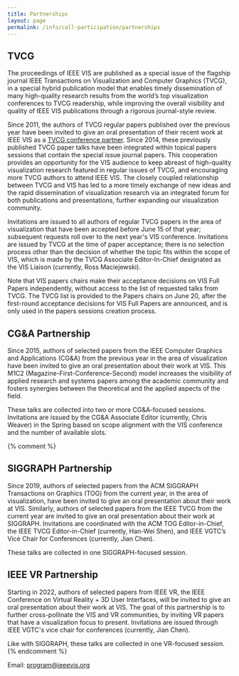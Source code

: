 ```yaml
---
title: Partnerships
layout: page
permalink: /info/call-participation/partnerships
---
```


## TVCG

The proceedings of IEEE VIS are published as a special issue of the flagship journal IEEE Transactions on Visualization and Computer Graphics (TVCG), in a special hybrid publication model that enables timely dissemination of many high-quality research results from the world’s top visualization conferences to TVCG readership, while improving the overall visibility and quality of IEEE VIS publications through a rigorous journal-style review.   

Since 2011, the authors of TVCG regular papers published over the previous year have been invited to give an oral presentation of their recent work at IEEE VIS as a [TVCG conference partner](https://www.computer.org/digital-library/journals/tvcg/tvcg-partners-with-conferences). Since 2014, these previously published TVCG paper talks have been integrated within topical papers sessions that contain the special issue journal papers. This cooperation provides an opportunity for the VIS audience to keep abreast of high-quality visualization research featured in regular issues of TVCG, and encouraging more TVCG authors to attend IEEE VIS. The closely coupled relationship between TVCG and VIS has led to a more timely exchange of new ideas and the rapid dissemination of visualization research via an integrated forum for both publications and presentations, further expanding our visualization community.

Invitations are issued to all authors of regular TVCG papers in the area of visualization that have been accepted before June 15 of that year; subsequent requests roll over to the next year's VIS conference. Invitations are issued by TVCG at the time of paper acceptance; there is no selection process other than the decision of whether the topic fits within the scope of VIS, which is made by the TVCG Associate Editor-In-Chief designated as the VIS Liaison (currently, Ross Maciejewski). 

Note that VIS papers chairs make their acceptance decisions on VIS Full Papers independently, without access to the list of requested talks from TVCG. The TVCG list is provided to the Papers chairs on June 20, after the first-round acceptance decisions for VIS Full Papers are announced, and is only used in the papers sessions creation process.

## CG&A Partnership
Since 2015, authors of selected papers from the IEEE Computer Graphics and Applications (CG&A) from the previous year in the area of visualization have been invited to give an oral presentation about their work at VIS. This M1C2 (Magazine-First-Conference-Second) model increases the visibility of applied research and systems papers among the academic community and fosters synergies between the theoretical and the applied aspects of the field.

These talks are collected into two or more CG&A-focused sessions. Invitations are issued by the CG&A Associate Editor (currently, Chris Weaver) in the Spring based on scope alignment with the VIS conference and the number of available slots.

{% comment %}
## SIGGRAPH Partnership
Since 2019, authors of selected papers from the ACM SIGGRAPH Transactions on Graphics (TOG) from the current year, in the area of visualization, have been invited to give an oral presentation about their work at VIS. Similarly, authors of selected papers from the IEEE TVCG from the current year are invited to give an oral presentation about their work at SIGGRAPH.  Invitations are coordinated with the ACM TOG Editor-in-Chief, the IEEE TVCG Editor-in-Chief (currently, Han-Wei Shen), and IEEE VGTC’s Vice Chair for Conferences (currently, Jian Chen).

These talks are collected in one SIGGRAPH-focused session.

## IEEE VR Partnership
Starting in 2022, authors of selected papers from IEEE VR, the IEEE Conference on Virtual Reality + 3D User Interfaces, will be invited to give an oral presentation about their work at VIS.  The goal of this partnership is to further cross-pollinate the VIS and VR communities, by inviting VR papers that have a visualization focus to present.  Invitations are issued through IEEE VGTC's vice chair for conferences (currently, Jian Chen).

Like with SIGGRAPH, these talks are collected in one VR-focused session.
{% endcomment %}

Email: [program@ieeevis.org](mailto:program@ieeevis.org)
